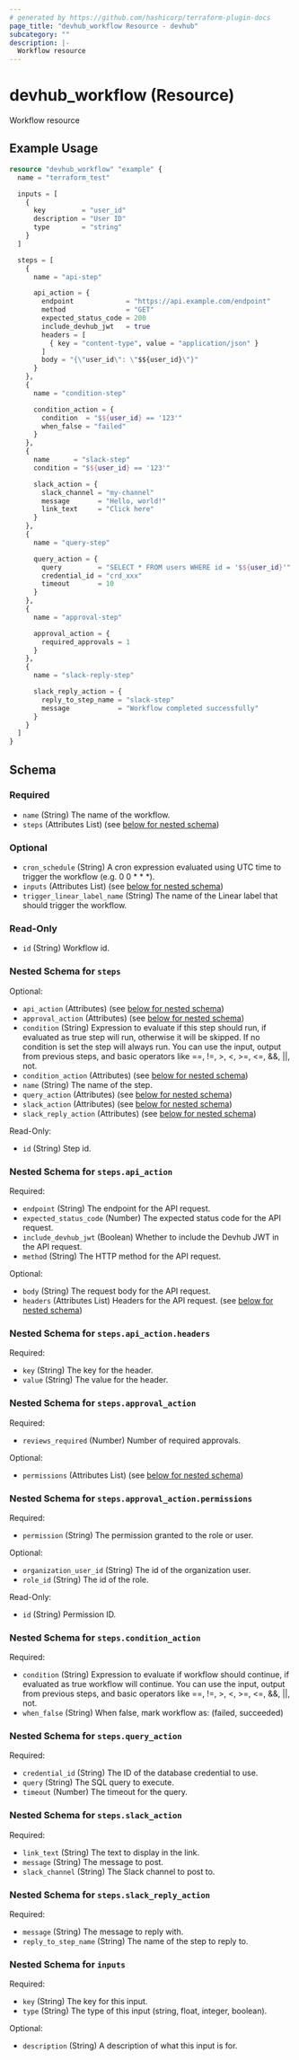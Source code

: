 ```yaml
---
# generated by https://github.com/hashicorp/terraform-plugin-docs
page_title: "devhub_workflow Resource - devhub"
subcategory: ""
description: |-
  Workflow resource
---
```


# devhub_workflow (Resource)

Workflow resource

## Example Usage

```terraform
resource "devhub_workflow" "example" {
  name = "terraform_test"

  inputs = [
    {
      key         = "user_id"
      description = "User ID"
      type        = "string"
    }
  ]

  steps = [
    {
      name = "api-step"

      api_action = {
        endpoint             = "https://api.example.com/endpoint"
        method               = "GET"
        expected_status_code = 200
        include_devhub_jwt   = true
        headers = [
          { key = "content-type", value = "application/json" }
        ]
        body = "{\"user_id\": \"$${user_id}\"}"
      }
    },
    {
      name = "condition-step"

      condition_action = {
        condition  = "$${user_id} == '123'"
        when_false = "failed"
      }
    },
    {
      name      = "slack-step"
      condition = "$${user_id} == '123'"

      slack_action = {
        slack_channel = "my-channel"
        message       = "Hello, world!"
        link_text     = "Click here"
      }
    },
    {
      name = "query-step"

      query_action = {
        query         = "SELECT * FROM users WHERE id = '$${user_id}'"
        credential_id = "crd_xxx"
        timeout       = 10
      }
    },
    {
      name = "approval-step"

      approval_action = {
        required_approvals = 1
      }
    },
    {
      name = "slack-reply-step"

      slack_reply_action = {
        reply_to_step_name = "slack-step"
        message            = "Workflow completed successfully"
      }
    }
  ]
}
```

<!-- schema generated by tfplugindocs -->
## Schema

### Required

- `name` (String) The name of the workflow.
- `steps` (Attributes List) (see [below for nested schema](#nestedatt--steps))

### Optional

- `cron_schedule` (String) A cron expression evaluated using UTC time to trigger the workflow (e.g. 0 0 * * *).
- `inputs` (Attributes List) (see [below for nested schema](#nestedatt--inputs))
- `trigger_linear_label_name` (String) The name of the Linear label that should trigger the workflow.

### Read-Only

- `id` (String) Workflow id.

<a id="nestedatt--steps"></a>
### Nested Schema for `steps`

Optional:

- `api_action` (Attributes) (see [below for nested schema](#nestedatt--steps--api_action))
- `approval_action` (Attributes) (see [below for nested schema](#nestedatt--steps--approval_action))
- `condition` (String) Expression to evaluate if this step should run, if evaluated as true step will run, otherwise it will be skipped. If no condition is set the step will always run. You can use the input, output from previous steps, and basic operators like ==, !=, >, <, >=, <=, &&, ||, not.
- `condition_action` (Attributes) (see [below for nested schema](#nestedatt--steps--condition_action))
- `name` (String) The name of the step.
- `query_action` (Attributes) (see [below for nested schema](#nestedatt--steps--query_action))
- `slack_action` (Attributes) (see [below for nested schema](#nestedatt--steps--slack_action))
- `slack_reply_action` (Attributes) (see [below for nested schema](#nestedatt--steps--slack_reply_action))

Read-Only:

- `id` (String) Step id.

<a id="nestedatt--steps--api_action"></a>
### Nested Schema for `steps.api_action`

Required:

- `endpoint` (String) The endpoint for the API request.
- `expected_status_code` (Number) The expected status code for the API request.
- `include_devhub_jwt` (Boolean) Whether to include the Devhub JWT in the API request.
- `method` (String) The HTTP method for the API request.

Optional:

- `body` (String) The request body for the API request.
- `headers` (Attributes List) Headers for the API request. (see [below for nested schema](#nestedatt--steps--api_action--headers))

<a id="nestedatt--steps--api_action--headers"></a>
### Nested Schema for `steps.api_action.headers`

Required:

- `key` (String) The key for the header.
- `value` (String) The value for the header.



<a id="nestedatt--steps--approval_action"></a>
### Nested Schema for `steps.approval_action`

Required:

- `reviews_required` (Number) Number of required approvals.

Optional:

- `permissions` (Attributes List) (see [below for nested schema](#nestedatt--steps--approval_action--permissions))

<a id="nestedatt--steps--approval_action--permissions"></a>
### Nested Schema for `steps.approval_action.permissions`

Required:

- `permission` (String) The permission granted to the role or user.

Optional:

- `organization_user_id` (String) The id of the organization user.
- `role_id` (String) The id of the role.

Read-Only:

- `id` (String) Permission ID.



<a id="nestedatt--steps--condition_action"></a>
### Nested Schema for `steps.condition_action`

Required:

- `condition` (String) Expression to evaluate if workflow should continue, if evaluated as true workflow will continue. You can use the input, output from previous steps, and basic operators like ==, !=, >, <, >=, <=, &&, ||, not.
- `when_false` (String) When false, mark workflow as: (failed, succeeded)


<a id="nestedatt--steps--query_action"></a>
### Nested Schema for `steps.query_action`

Required:

- `credential_id` (String) The ID of the database credential to use.
- `query` (String) The SQL query to execute.
- `timeout` (Number) The timeout for the query.


<a id="nestedatt--steps--slack_action"></a>
### Nested Schema for `steps.slack_action`

Required:

- `link_text` (String) The text to display in the link.
- `message` (String) The message to post.
- `slack_channel` (String) The Slack channel to post to.


<a id="nestedatt--steps--slack_reply_action"></a>
### Nested Schema for `steps.slack_reply_action`

Required:

- `message` (String) The message to reply with.
- `reply_to_step_name` (String) The name of the step to reply to.



<a id="nestedatt--inputs"></a>
### Nested Schema for `inputs`

Required:

- `key` (String) The key for this input.
- `type` (String) The type of this input (string, float, integer, boolean).

Optional:

- `description` (String) A description of what this input is for.
